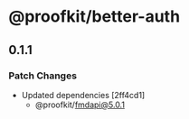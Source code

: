 # @proofkit/better-auth

## 0.1.1

### Patch Changes

- Updated dependencies [2ff4cd1]
  - @proofkit/fmdapi@5.0.1
